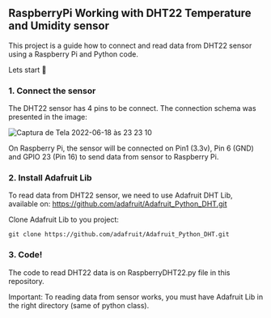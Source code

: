 ## RaspberryPi Working with DHT22 Temperature and Umidity sensor

This project is a guide how to connect and read data from DHT22 sensor using a Raspberry Pi and Python code.

Lets start  🚀


### 1. Connect the sensor
The DHT22 sensor has 4 pins to be connect. The connection schema was presented in the image:

![Captura de Tela 2022-06-18 às 23 23 10](https://user-images.githubusercontent.com/13997912/174463222-022467fc-83a2-4794-b495-b583f6c92ae3.png)

On Raspberry Pi, the sensor will be connected on Pin1 (3.3v), Pin 6 (GND) and GPIO 23 (Pin 16) to send data from sensor to Raspberry Pi.


### 2. Install Adafruit Lib
To read data from DHT22 sensor, we need to use Adafruit DHT Lib, available on:
https://github.com/adafruit/Adafruit_Python_DHT.git

Clone Adafruit Lib to you project:

`git clone https://github.com/adafruit/Adafruit_Python_DHT.git`


### 3. Code!

The code to read DHT22 data is on RaspberryDHT22.py file in this repository.

Important: To reading data from sensor works, you must have Adafruit Lib in the right directory (same of python class). 
